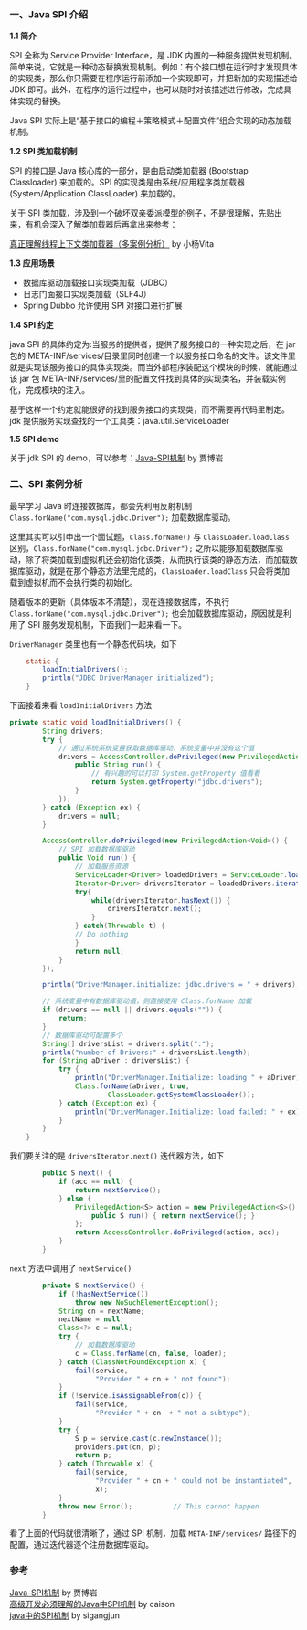 ### 一、Java SPI 介绍

**1.1 简介**

SPI 全称为 Service Provider Interface，是 JDK 内置的一种服务提供发现机制。简单来说，它就是一种动态替换发现机制。例如：有个接口想在运行时才发现具体的实现类，那么你只需要在程序运行前添加一个实现即可，并把新加的实现描述给 JDK 即可。此外，在程序的运行过程中，也可以随时对该描述进行修改，完成具体实现的替换。

Java SPI 实际上是“基于接口的编程＋策略模式＋配置文件”组合实现的动态加载机制。

**1.2 SPI 类加载机制**

SPI 的接口是 Java 核心库的一部分，是由启动类加载器 (Bootstrap Classloader) 来加载的。SPI 的实现类是由系统/应用程序类加载器 (System/Application ClassLoader) 来加载的。

关于 SPI 类加载，涉及到一个破坏双亲委派模型的例子，不是很理解，先贴出来，有机会深入了解类加载器后再拿出来参考：

[真正理解线程上下文类加载器（多案例分析）](https://blog.csdn.net/yangcheng33/article/details/52631940) by 小杨Vita


**1.3 应用场景**

- 数据库驱动加载接口实现类加载（JDBC）
- 日志门面接口实现类加载（SLF4J）
- Spring Dubbo 允许使用 SPI 对接口进行扩展

**1.4 SPI 约定**

 java SPI 的具体约定为:当服务的提供者，提供了服务接口的一种实现之后，在 jar 包的 META-INF/services/目录里同时创建一个以服务接口命名的文件。该文件里就是实现该服务接口的具体实现类。而当外部程序装配这个模块的时候，就能通过该 jar 包 META-INF/services/里的配置文件找到具体的实现类名，并装载实例化，完成模块的注入。 

 基于这样一个约定就能很好的找到服务接口的实现类，而不需要再代码里制定。jdk 提供服务实现查找的一个工具类：java.util.ServiceLoader

**1.5 SPI demo**

关于 jdk SPI 的 demo，可以参考：[Java-SPI机制](https://www.jianshu.com/p/e4262536000d) by 贾博岩 

### 二、SPI 案例分析

最早学习 Java 时连接数据库，都会先利用反射机制 `Class.forName("com.mysql.jdbc.Driver");` 加载数据库驱动。

这里其实可以引申出一个面试题，`Class.forName()` 与 `ClassLoader.loadClass` 区别，`Class.forName("com.mysql.jdbc.Driver");` 之所以能够加载数据库驱动，除了将类加载到虚拟机还会初始化该类，从而执行该类的静态方法，而加载数据库驱动，就是在那个静态方法里完成的，`ClassLoader.loadClass` 只会将类加载到虚拟机而不会执行类的初始化。

随着版本的更新（具体版本不清楚），现在连接数据库，不执行 `Class.forName("com.mysql.jdbc.Driver");` 也会加载数据库驱动，原因就是利用了 SPI 服务发现机制，下面我们一起来看一下。

`DriverManager` 类里也有一个静态代码块，如下

```java
    static {
        loadInitialDrivers();
        println("JDBC DriverManager initialized");
    }
```

下面接着来看 `loadInitialDrivers` 方法

```java
private static void loadInitialDrivers() {
        String drivers;
        try {
        	// 通过系统系统变量获取数据库驱动，系统变量中并没有这个值
            drivers = AccessController.doPrivileged(new PrivilegedAction<String>() {
                public String run() {
                	// 有兴趣的可以打印 System.getProperty 值看看
                    return System.getProperty("jdbc.drivers");
                }
            });
        } catch (Exception ex) {
            drivers = null;
        }

        AccessController.doPrivileged(new PrivilegedAction<Void>() {
        	// SPI 加载数据库驱动
            public Void run() {
            	// 加载服务资源
                ServiceLoader<Driver> loadedDrivers = ServiceLoader.load(Driver.class);
                Iterator<Driver> driversIterator = loadedDrivers.iterator();
                try{
                    while(driversIterator.hasNext()) {
                        driversIterator.next();
                    }
                } catch(Throwable t) {
                // Do nothing
                }
                return null;
            }
        });

        println("DriverManager.initialize: jdbc.drivers = " + drivers);

        // 系统变量中有数据库驱动值，则直接使用 Class.forName 加载
        if (drivers == null || drivers.equals("")) {
            return;
        }
        // 数据库驱动可配置多个
        String[] driversList = drivers.split(":");
        println("number of Drivers:" + driversList.length);
        for (String aDriver : driversList) {
            try {
                println("DriverManager.Initialize: loading " + aDriver);
                Class.forName(aDriver, true,
                        ClassLoader.getSystemClassLoader());
            } catch (Exception ex) {
                println("DriverManager.Initialize: load failed: " + ex);
            }
        }
    }
```

我们要关注的是 `driversIterator.next()` 迭代器方法，如下

```java
        public S next() {
            if (acc == null) {
                return nextService();
            } else {
                PrivilegedAction<S> action = new PrivilegedAction<S>() {
                    public S run() { return nextService(); }
                };
                return AccessController.doPrivileged(action, acc);
            }
        }
```

`next` 方法中调用了 `nextService()`

```java
        private S nextService() {
            if (!hasNextService())
                throw new NoSuchElementException();
            String cn = nextName;
            nextName = null;
            Class<?> c = null;
            try {
            	// 加载数据库驱动
                c = Class.forName(cn, false, loader);
            } catch (ClassNotFoundException x) {
                fail(service,
                     "Provider " + cn + " not found");
            }
            if (!service.isAssignableFrom(c)) {
                fail(service,
                     "Provider " + cn  + " not a subtype");
            }
            try {
                S p = service.cast(c.newInstance());
                providers.put(cn, p);
                return p;
            } catch (Throwable x) {
                fail(service,
                     "Provider " + cn + " could not be instantiated",
                     x);
            }
            throw new Error();          // This cannot happen
        }
```

看了上面的代码就很清晰了，通过 SPI 机制，加载 `META-INF/services/` 路径下的配置，通过迭代器逐个注册数据库驱动。

### 参考

[Java-SPI机制](https://www.jianshu.com/p/e4262536000d) by 贾博岩 <br>
[高级开发必须理解的Java中SPI机制](https://www.jianshu.com/p/46b42f7f593c) by caison <br>
[java中的SPI机制](https://blog.csdn.net/sigangjun/article/details/79071850) by sigangjun <br>




